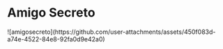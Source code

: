 <h1 textt-align="center">Amigo Secreto</h1>
![amigosecreto](https://github.com/user-attachments/assets/450f083d-a74e-4522-84e8-92fa0d9e42a0)
